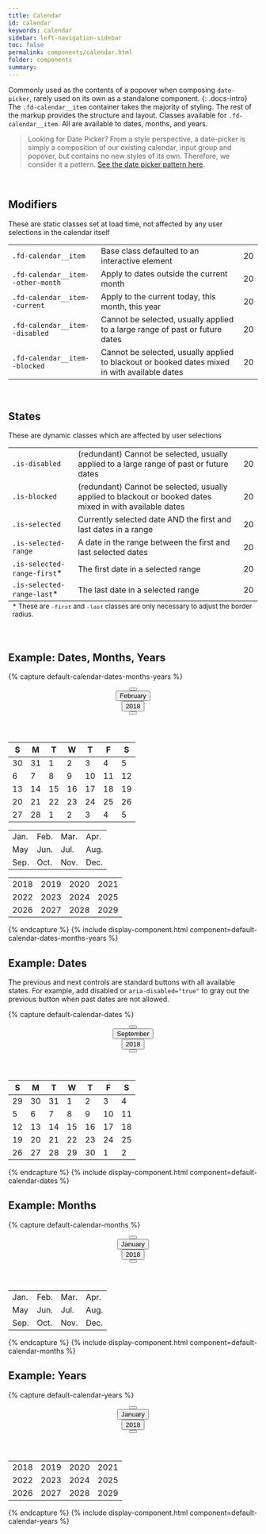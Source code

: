 ```yaml
---
title: Calendar
id: calendar
keywords: calendar
sidebar: left-navigation-sidebar
toc: false
permalink: components/calendar.html
folder: components
summary:
---
```


Commonly used as the contents of a popover when composing `date-picker`, rarely used on its own as a standalone component.
{: .docs-intro}
The `.fd-calendar__item` container takes the majority of styling. The rest of the markup provides the structure and layout.
Classes available for `.fd-calendar__item`. All are available to dates, months, and years.

> Looking for Date Picker? From a style perspective, a date-picker is simply a composition of our existing calendar, input group and popover, but contains no new styles of its own. Therefore, we consider it a pattern. [See the date picker pattern here]({{site.baseurl}}/patterns/date-picker).

<br>

## Modifiers
These are static classes set at load time, not affected by any user selections in the calendar itself

<table class="docs-table fd-calendar">
    <tbody>
        <tr>
            <td>
                <code>.fd-calendar__item</code>
            </td>
            <td>
                Base class defaulted to an interactive element
            </td>
            <td>
                <div class="fd-calendar__item">20</div>
            </td>
        </tr>
        <tr>
            <td>
                <code>.fd-calendar__item--other-month</code>
            </td>
            <td>
                Apply to dates outside the current month
            </td>
            <td>
                <div class="fd-calendar__item fd-calendar__item--other-month">20</div>
            </td>
        </tr>
        <tr>
            <td>
                <code>.fd-calendar__item--current</code>
            </td>
            <td>
                Apply to the current today, this month, this year
            </td>
            <td>
                <div class="fd-calendar__item fd-calendar__item--current">20</div>
            </td>
        </tr>
        <tr>
            <td>
                <code>.fd-calendar__item--disabled</code>
            </td>
            <td>
                Cannot be selected, usually applied to a large range of past or future dates
            </td>
            <td>
                <div class="fd-calendar__item fd-calendar__item--disabled">20</div>
            </td>
        </tr>
        <tr>
            <td>
                <code>.fd-calendar__item--blocked</code>
            </td>
            <td>
                Cannot be selected, usually applied to blackout or booked dates mixed in with available dates
            </td>
            <td>
                <div class="fd-calendar__item fd-calendar__item--blocked">20</div>
            </td>
        </tr>
    </tbody>
</table>
<br>

## States
These are dynamic classes which are affected by user selections

<table class="docs-table fd-calendar">
    <tbody>
        <tr>
            <td>
                <code>.is-disabled</code>
            </td>
            <td>
                (redundant) Cannot be selected, usually applied to a large range of past or future dates
            </td>
            <td>
                <div class="fd-calendar__item is-disabled">
                    20
                </div>
            </td>
        </tr>
        <tr>
            <td>
                <code>.is-blocked</code>
            </td>
            <td>
                (redundant) Cannot be selected, usually applied to blackout or booked dates mixed in with available dates
            </td>
            <td>
                <div class="fd-calendar__item is-blocked">
                    20
                </div>
            </td>
        </tr>
        <tr>
            <td>
                <code>.is-selected</code>
            </td>
            <td>
                Currently selected date AND the first and last dates in a range
            </td>
            <td>
                <div class="fd-calendar__item is-selected">
                    20
                </div>
            </td>
        </tr>
        <tr>
            <td>
                <code>.is-selected-range</code>
            </td>
            <td>
                A date in the range between the first and last selected dates
            </td>
            <td>
                <div class="fd-calendar__item is-selected-range">
                    20
                </div>
            </td>
        </tr>
        <tr>
            <td>
                <code>.is-selected-range-first</code>*
            </td>
            <td>
                The first date in a selected range
            </td>
            <td>
                <div class="fd-calendar__item is-selected is-selected-range-first">
                    20
                </div>
            </td>
        </tr>
        <tr>
            <td>
                <code>.is-selected-range-last</code>*
            </td>
            <td>
                The last date in a selected range
            </td>
            <td>
                <div class="fd-calendar__item is-selected is-selected-range-last">
                    20
                </div>
            </td>
        </tr>
    </tbody>
    <tfoot>
        <td colspan="3">
            <small>* These are <code>-first</code> and <code>-last</code> classes are only necessary to adjust the border radius.</small>
        </td>
    </tfoot>
</table>
<br>

## Example: Dates, Months, Years

{% capture default-calendar-dates-months-years %}
<div class="fd-calendar">
	<header class="fd-calendar__header">
	<div class="fd-calendar__navigation">
		<div class="fd-calendar__action">
			<button class="fd-button--standard fd-button--light fd-button--compact sap-icon--slim-arrow-left" aria-label="Previous" aria-disabled="false"></button>
		</div>
		<div class="fd-calendar__action">
  			<button class="fd-button--light fd-button--compact" aria-selected="false" aria-expanded="false" aria-controls="crM8l491">February</button>
		</div>
		<div class="fd-calendar__action">
			<button class="fd-button--light fd-button--compact" aria-selected="false" aria-expanded="false" aria-controls="FTXrD591">2018</button>
		</div>
		<div class="fd-calendar__action">
			<button class="fd-button--standard fd-button--light fd-button--compact sap-icon--slim-arrow-right" aria-label="Next"></button>
		</div>
	</div>
	</header>
	<div class="fd-calendar__content">
		<div class="fd-calendar__dates" id="XVXTR263" aria-hidden="false">
			<table class="fd-calendar__table" role="grid">
				<thead class="fd-calendar__group">
					<tr class="fd-calendar__row">
						<th class="fd-calendar__column-header">
							<span class="fd-calendar__day-of-week">S</span>
						</th>
						<th class="fd-calendar__column-header">
							<span class="fd-calendar__day-of-week">M</span>
						</th>
						<th class="fd-calendar__column-header">
							<span class="fd-calendar__day-of-week">T</span>
						</th>
						<th class="fd-calendar__column-header">
							<span class="fd-calendar__day-of-week">W</span>
						</th>
						<th class="fd-calendar__column-header">
							<span class="fd-calendar__day-of-week">T</span>
						</th>
						<th class="fd-calendar__column-header">
							<span class="fd-calendar__day-of-week">F</span>
						</th>
						<th class="fd-calendar__column-header">
							<span class="fd-calendar__day-of-week">S</span>
						</th>
					</tr>
				</thead>
				<tbody class="fd-calendar__group">
					<tr class="fd-calendar__row">
						<td class="fd-calendar__item fd-calendar__item--other-month" role="gridcell">
							<span class="fd-calendar__text">30</span>
						</td>
						<td class="fd-calendar__item fd-calendar__item--other-month" role="gridcell">
							<span class="fd-calendar__text">31</span>
						</td>
						<td class="fd-calendar__item" role="gridcell">
							<span class="fd-calendar__text">1</span>
						</td>
						<td class="fd-calendar__item" role="gridcell">
							<span class="fd-calendar__text">2</span>
						</td>
						<td class="fd-calendar__item" role="gridcell">
							<span class="fd-calendar__text">3</span>
						</td>
						<td class="fd-calendar__item" role="gridcell">
							<span class="fd-calendar__text">4</span>
						</td>
						<td class="fd-calendar__item is-selected is-selected-range-first" aria-selected="true" role="gridcell">
							<span class="fd-calendar__text">5</span>
						</td>
					</tr>
					<tr class="fd-calendar__row">
						<td class="fd-calendar__item is-selected-range" role="gridcell">
							<span class="fd-calendar__text">6</span>
						</td>
						<td class="fd-calendar__item is-selected-range" role="gridcell">
							<span class="fd-calendar__text">7</span>
						</td>
						<td class="fd-calendar__item is-selected-range" role="gridcell">
							<span class="fd-calendar__text">8</span>
						</td>
						<td class="fd-calendar__item is-selected-range" role="gridcell">
							<span class="fd-calendar__text">9</span>
						</td>
						<td class="fd-calendar__item is-selected-range" role="gridcell">
							<span class="fd-calendar__text">10</span>
						</td>
						<td class="fd-calendar__item is-selected-range" role="gridcell">
							<span class="fd-calendar__text">11</span>
						</td>
						<td class="fd-calendar__item is-selected-range" role="gridcell">
							<span class="fd-calendar__text">12</span>
						</td>
					</tr>
					<tr class="fd-calendar__row">
						<td class="fd-calendar__item is-selected-range" role="gridcell">
							<span class="fd-calendar__text">13</span>
						</td>
						<td class="fd-calendar__item is-selected-range" role="gridcell">
							<span class="fd-calendar__text">14</span>
						</td>
						<td class="fd-calendar__item is-selected-range" role="gridcell">
							<span class="fd-calendar__text">15</span>
						</td>
						<td class="fd-calendar__item is-selected-range" role="gridcell">
							<span class="fd-calendar__text">16</span>
						</td>
						<td class="fd-calendar__item is-selected-range" role="gridcell">
							<span class="fd-calendar__text">17</span>
						</td>
						<td class="fd-calendar__item is-selected-range" role="gridcell">
							<span class="fd-calendar__text">18</span>
						</td>
						<td class="fd-calendar__item fd-calendar__item--current is-selected-range" role="gridcell">
							<span class="fd-calendar__text">19</span>
						</td>
					</tr>
					<tr class="fd-calendar__row">
						<td class="fd-calendar__item is-selected is-selected-range-last" aria-selected="true" role="gridcell">
							<span class="fd-calendar__text">20</span>
						</td>
						<td class="fd-calendar__item" role="gridcell">
							<span class="fd-calendar__text">21</span>
						</td>
						<td class="fd-calendar__item" role="gridcell">
							<span class="fd-calendar__text">22</span>
						</td>
						<td class="fd-calendar__item" role="gridcell">
							<span class="fd-calendar__text">23</span>
						</td>
						<td class="fd-calendar__item is-blocked" role="gridcell">
							<span class="fd-calendar__text">24</span>
						</td>
						<td class="fd-calendar__item is-blocked" role="gridcell">
							<span class="fd-calendar__text">25</span>
						</td>
						<td class="fd-calendar__item is-blocked" role="gridcell">
							<span class="fd-calendar__text">26</span>
						</td>
					</tr>
					<tr class="fd-calendar__row">
						<td class="fd-calendar__item is-blocked" role="gridcell">
							<span class="fd-calendar__text">27</span>
						</td>
						<td class="fd-calendar__item is-blocked" role="gridcell">
							<span class="fd-calendar__text">28</span>
						</td>
						<td class="fd-calendar__item fd-calendar__item--other-month" role="gridcell">
							<span class="fd-calendar__text">1</span>
						</td>
						<td class="fd-calendar__item fd-calendar__item--other-month" role="gridcell">
							<span class="fd-calendar__text">2</span>
						</td>
						<td class="fd-calendar__item fd-calendar__item--other-month" role="gridcell">
							<span class="fd-calendar__text">3</span>
						</td>
						<td class="fd-calendar__item fd-calendar__item--other-month" role="gridcell">
							<span class="fd-calendar__text">4</span>
						</td>
						<td class="fd-calendar__item fd-calendar__item--other-month" role="gridcell">
							<span class="fd-calendar__text">5</span>
						</td>
					</tr>
				</tbody>
			</table>
		</div>
		<div class="fd-calendar__months is-hidden" id="crM8l491" aria-hidden="true">
			<table class="fd-calendar__table" role="grid">
				<tbody class="fd-calendar__group">
					<tr class="fd-calendar__row">
						<td class="fd-calendar__item fd-calendar__item--current">
							<span class="fd-calendar__text">Jan.</span>
						</td>
						<td class="fd-calendar__item">
							<span class="fd-calendar__text">Feb.</span>
						</td>
						<td class="fd-calendar__item is-selected" aria-selected="true">
							<span class="fd-calendar__text">Mar.</span>
						</td>
						<td class="fd-calendar__item">
							<span class="fd-calendar__text">Apr.</span>
						</td>
					</tr>
					<tr class="fd-calendar__row">
						<td class="fd-calendar__item">
							<span class="fd-calendar__text">May</span>
						</td>
						<td class="fd-calendar__item">
							<span class="fd-calendar__text">Jun.</span>
						</td>
						<td class="fd-calendar__item">
							<span class="fd-calendar__text">Jul.</span>
						</td>
						<td class="fd-calendar__item">
							<span class="fd-calendar__text">Aug.</span>
						</td>
					</tr>
					<tr class="fd-calendar__row">
						<td class="fd-calendar__item">
							<span class="fd-calendar__text">Sep.</span>
						</td>
						<td class="fd-calendar__item">
							<span class="fd-calendar__text">Oct.</span>
						</td>
						<td class="fd-calendar__item">
							<span class="fd-calendar__text">Nov.</span>
						</td>
						<td class="fd-calendar__item">
							<span class="fd-calendar__text">Dec.</span>
						</td>
					</tr>
				</tbody>
			</table>
		</div>
		<div class="fd-calendar__years is-hidden" aria-hidden="true" id="FTXrD591">
			<table class="fd-calendar__table" role="grid">
				<tbody class="fd-calendar__group">
					<tr class="fd-calendar__row">
						<td class="fd-calendar__item fd-calendar__item--current">
							<span class="fd-calendar__text">2018</span>
						</td>
						<td class="fd-calendar__item">
							<span class="fd-calendar__text">2019</span>
						</td>
						<td class="fd-calendar__item">
							<span class="fd-calendar__text">2020</span>
						</td>
						<td class="fd-calendar__item is-selected" aria-selected="true">
							<span class="fd-calendar__text">2021</span>
						</td>
					</tr>
					<tr class="fd-calendar__row">
						<td class="fd-calendar__item">
							<span class="fd-calendar__text">2022</span>
						</td>
						<td class="fd-calendar__item">
							<span class="fd-calendar__text">2023</span>
						</td>
						<td class="fd-calendar__item">
							<span class="fd-calendar__text">2024</span>
						</td>
						<td class="fd-calendar__item">
							<span class="fd-calendar__text">2025</span>
						</td>
					</tr>
					<tr class="fd-calendar__row">
						<td class="fd-calendar__item">
							<span class="fd-calendar__text">2026</span>
						</td>
						<td class="fd-calendar__item">
							<span class="fd-calendar__text">2027</span>
						</td>
						<td class="fd-calendar__item">
							<span class="fd-calendar__text">2028</span>
						</td>
						<td class="fd-calendar__item">
							<span class="fd-calendar__text">2029</span>
						</td>
					</tr>
				</tbody>
			</table>
		</div>
	</div>
</div>
{% endcapture %}
{% include display-component.html component=default-calendar-dates-months-years %}

## Example: Dates
The previous and next controls are standard buttons with all available states. For example, add disabled or <code>aria-disabled="true"</code> to gray out the previous button when past dates are not allowed.

{% capture default-calendar-dates %}
<div class="fd-calendar">
	<header class="fd-calendar__header">
	<div class="fd-calendar__navigation">
		<div class="fd-calendar__action">
			<button class="fd-button--standard fd-button--light fd-button--compact sap-icon--slim-arrow-left" aria-label="Previous" aria-disabled="true"></button>
		</div>
		<div class="fd-calendar__action">
			<button class="fd-button--light fd-button--compact" aria-selected="false" aria-expanded="false" aria-controls="xB1D3835">September</button>
		</div>
		<div class="fd-calendar__action">
			<button class="fd-button--light fd-button--compact" aria-selected="false" aria-expanded="false" aria-controls="8bZhe525">2018</button>
		</div>
		<div class="fd-calendar__action">
			<button class="fd-button--standard fd-button--light fd-button--compact sap-icon--slim-arrow-right" aria-label="Next"></button>
		</div>
	</div>
	</header>
	<div class="fd-calendar__content">
		<div class="fd-calendar__dates" id="TgBx9346" aria-hidden="false">
			<table class="fd-calendar__table" role="grid">
			<thead class="fd-calendar__group">
			<tr class="fd-calendar__row">
				<th class="fd-calendar__column-header">
					<span class="fd-calendar__day-of-week">S</span>
				</th>
				<th class="fd-calendar__column-header">
					<span class="fd-calendar__day-of-week">M</span>
				</th>
				<th class="fd-calendar__column-header">
					<span class="fd-calendar__day-of-week">T</span>
				</th>
				<th class="fd-calendar__column-header">
					<span class="fd-calendar__day-of-week">W</span>
				</th>
				<th class="fd-calendar__column-header">
					<span class="fd-calendar__day-of-week">T</span>
				</th>
				<th class="fd-calendar__column-header">
					<span class="fd-calendar__day-of-week">F</span>
				</th>
				<th class="fd-calendar__column-header">
					<span class="fd-calendar__day-of-week">S</span>
				</th>
			</tr>
			</thead>
			<tbody class="fd-calendar__group">
			<tr class="fd-calendar__row">
				<td class="fd-calendar__item fd-calendar__item--other-month is-disabled" role="gridcell">
					<span class="fd-calendar__text">29</span>
				</td>
				<td class="fd-calendar__item fd-calendar__item--other-month is-disabled" role="gridcell">
					<span class="fd-calendar__text">30</span>
				</td>
				<td class="fd-calendar__item fd-calendar__item--other-month is-disabled" role="gridcell">
					<span class="fd-calendar__text">31</span>
				</td>
				<td class="fd-calendar__item is-disabled" role="gridcell">
					<span class="fd-calendar__text">1</span>
				</td>
				<td class="fd-calendar__item is-disabled" role="gridcell">
					<span class="fd-calendar__text">2</span>
				</td>
				<td class="fd-calendar__item is-disabled" role="gridcell">
					<span class="fd-calendar__text">3</span>
				</td>
				<td class="fd-calendar__item is-disabled" role="gridcell">
					<span class="fd-calendar__text">4</span>
				</td>
			</tr>
			<tr class="fd-calendar__row">
				<td class="fd-calendar__item is-disabled" role="gridcell">
					<span class="fd-calendar__text">5</span>
				</td>
				<td class="fd-calendar__item fd-calendar__item--current" role="gridcell">
					<span class="fd-calendar__text">6</span>
				</td>
				<td class="fd-calendar__item" role="gridcell">
					<span class="fd-calendar__text">7</span>
				</td>
				<td class="fd-calendar__item" role="gridcell">
					<span class="fd-calendar__text">8</span>
				</td>
				<td class="fd-calendar__item" role="gridcell">
					<span class="fd-calendar__text">9</span>
				</td>
				<td class="fd-calendar__item" role="gridcell">
					<span class="fd-calendar__text">10</span>
				</td>
				<td class="fd-calendar__item" role="gridcell">
					<span class="fd-calendar__text">11</span>
				</td>
			</tr>
			<tr class="fd-calendar__row">
				<td class="fd-calendar__item" role="gridcell">
					<span class="fd-calendar__text">12</span>
				</td>
				<td class="fd-calendar__item" role="gridcell">
					<span class="fd-calendar__text">13</span>
				</td>
				<td class="fd-calendar__item" role="gridcell">
					<span class="fd-calendar__text">14</span>
				</td>
				<td class="fd-calendar__item is-selected" aria-selected="true" role="gridcell">
					<span class="fd-calendar__text">15</span>
				</td>
				<td class="fd-calendar__item" role="gridcell">
					<span class="fd-calendar__text">16</span>
				</td>
				<td class="fd-calendar__item" role="gridcell">
					<span class="fd-calendar__text">17</span>
				</td>
				<td class="fd-calendar__item" role="gridcell">
					<span class="fd-calendar__text">18</span>
				</td>
			</tr>
			<tr class="fd-calendar__row">
				<td class="fd-calendar__item" role="gridcell">
					<span class="fd-calendar__text">19</span>
				</td>
				<td class="fd-calendar__item" role="gridcell">
					<span class="fd-calendar__text">20</span>
				</td>
				<td class="fd-calendar__item" role="gridcell">
					<span class="fd-calendar__text">21</span>
				</td>
				<td class="fd-calendar__item" role="gridcell">
					<span class="fd-calendar__text">22</span>
				</td>
				<td class="fd-calendar__item" role="gridcell">
					<span class="fd-calendar__text">23</span>
				</td>
				<td class="fd-calendar__item" role="gridcell">
					<span class="fd-calendar__text">24</span>
				</td>
				<td class="fd-calendar__item" role="gridcell">
					<span class="fd-calendar__text">25</span>
				</td>
			</tr>
			<tr class="fd-calendar__row">
				<td class="fd-calendar__item is-blocked" role="gridcell">
					<span class="fd-calendar__text">26</span>
				</td>
				<td class="fd-calendar__item is-blocked" role="gridcell">
					<span class="fd-calendar__text">27</span>
				</td>
				<td class="fd-calendar__item is-blocked" role="gridcell">
					<span class="fd-calendar__text">28</span>
				</td>
				<td class="fd-calendar__item" role="gridcell">
					<span class="fd-calendar__text">29</span>
				</td>
				<td class="fd-calendar__item" role="gridcell">
					<span class="fd-calendar__text">30</span>
				</td>
				<td class="fd-calendar__item fd-calendar__item--other-month" role="gridcell">
					<span class="fd-calendar__text">1</span>
				</td>
				<td class="fd-calendar__item fd-calendar__item--other-month" role="gridcell">
					<span class="fd-calendar__text">2</span>
				</td>
			</tr>
			</tbody>
			</table>
		</div>
	</div>
</div>
{% endcapture %}
{% include display-component.html component=default-calendar-dates %}

## Example: Months

{% capture default-calendar-months %}
<div class="fd-calendar">
	<header class="fd-calendar__header">
	<div class="fd-calendar__navigation">
		<div class="fd-calendar__action">
			<button class="fd-button--standard fd-button--light fd-button--compact sap-icon--slim-arrow-left" aria-label="Previous" aria-disabled="undefined"></button>
		</div>
		<div class="fd-calendar__action">
			<button class="fd-button--light fd-button--compact" aria-selected="true" aria-expanded="true" aria-controls="Eo94h672">January</button>
		</div>
		<div class="fd-calendar__action">
			<button class="fd-button--light fd-button--compact" aria-selected="false" aria-expanded="false" aria-controls="GMnxs122">2018</button>
		</div>
		<div class="fd-calendar__action">
			<button class="fd-button--standard fd-button--light fd-button--compact sap-icon--slim-arrow-right" aria-label="Next"></button>
		</div>
	</div>
	</header>
	<div class="fd-calendar__content">
		<div class="fd-calendar__months" id="Eo94h672" aria-hidden="false">
			<table class="fd-calendar__table" role="grid">
				<tbody class="fd-calendar__group">
					<tr class="fd-calendar__row">
						<td class="fd-calendar__item fd-calendar__item--current">
							<span class="fd-calendar__text">Jan.</span>
						</td>
						<td class="fd-calendar__item">
							<span class="fd-calendar__text">Feb.</span>
						</td>
						<td class="fd-calendar__item is-selected" aria-selected="true">
							<span class="fd-calendar__text">Mar.</span>
						</td>
						<td class="fd-calendar__item">
							<span class="fd-calendar__text">Apr.</span>
						</td>
					</tr>
					<tr class="fd-calendar__row">
						<td class="fd-calendar__item">
							<span class="fd-calendar__text">May</span>
						</td>
						<td class="fd-calendar__item">
							<span class="fd-calendar__text">Jun.</span>
						</td>
						<td class="fd-calendar__item">
							<span class="fd-calendar__text">Jul.</span>
						</td>
						<td class="fd-calendar__item">
							<span class="fd-calendar__text">Aug.</span>
						</td>
					</tr>
					<tr class="fd-calendar__row">
						<td class="fd-calendar__item">
							<span class="fd-calendar__text">Sep.</span>
						</td>
						<td class="fd-calendar__item">
							<span class="fd-calendar__text">Oct.</span>
						</td>
						<td class="fd-calendar__item">
							<span class="fd-calendar__text">Nov.</span>
						</td>
						<td class="fd-calendar__item">
							<span class="fd-calendar__text">Dec.</span>
						</td>
					</tr>
				</tbody>
			</table>
		</div>
	</div>
</div>
{% endcapture %}
{% include display-component.html component=default-calendar-months %}

## Example: Years

{% capture default-calendar-years %}
<div class="fd-calendar">
	<header class="fd-calendar__header">
	<div class="fd-calendar__navigation">
		<div class="fd-calendar__action">
			<button class="fd-button--standard fd-button--light fd-button--compact sap-icon--slim-arrow-left" aria-label="Previous" aria-disabled="undefined"></button>
		</div>
		<div class="fd-calendar__action">
			<button class="fd-button--light fd-button--compact" aria-selected="false" aria-expanded="false" aria-controls="fm3cr569">January</button>
		</div>
		<div class="fd-calendar__action">
			<button class="fd-button--light fd-button--compact" aria-selected="true" aria-expanded="true" aria-controls="bufLe361">2018</button>
		</div>
		<div class="fd-calendar__action">
			<button class="fd-button--standard fd-button--light fd-button--compact sap-icon--slim-arrow-right" aria-label="Next"></button>
		</div>
	</div>
	</header>
	<div class="fd-calendar__content">
		<div class="fd-calendar__years" aria-hidden="false" id="bufLe361">
			<table class="fd-calendar__table" role="grid">
				<tbody class="fd-calendar__group">
					<tr class="fd-calendar__row">
						<td class="fd-calendar__item fd-calendar__item--current">
							<span class="fd-calendar__text">2018</span>
						</td>
						<td class="fd-calendar__item">
							<span class="fd-calendar__text">2019</span>
						</td>
						<td class="fd-calendar__item">
							<span class="fd-calendar__text">2020</span>
						</td>
						<td class="fd-calendar__item is-selected" aria-selected="true">
							<span class="fd-calendar__text">2021</span>
						</td>
					</tr>
					<tr class="fd-calendar__row">
						<td class="fd-calendar__item">
							<span class="fd-calendar__text">2022</span>
						</td>
						<td class="fd-calendar__item">
							<span class="fd-calendar__text">2023</span>
						</td>
						<td class="fd-calendar__item">
							<span class="fd-calendar__text">2024</span>
						</td>
						<td class="fd-calendar__item">
							<span class="fd-calendar__text">2025</span>
						</td>
					</tr>
					<tr class="fd-calendar__row">
						<td class="fd-calendar__item">
							<span class="fd-calendar__text">2026</span>
						</td>
						<td class="fd-calendar__item">
							<span class="fd-calendar__text">2027</span>
						</td>
						<td class="fd-calendar__item">
							<span class="fd-calendar__text">2028</span>
						</td>
						<td class="fd-calendar__item">
							<span class="fd-calendar__text">2029</span>
						</td>
					</tr>
				</tbody>
			</table>
		</div>
	</div>
</div>
{% endcapture %}
{% include display-component.html component=default-calendar-years %}
